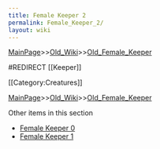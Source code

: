 ```yaml
---
title: Female Keeper 2
permalink: Female_Keeper_2/
layout: wiki
---
```


[MainPage](/keeperrl_wiki/ "wikilink")>>[Old_Wiki](/keeperrl_wiki/Old_Wiki "wikilink")>>[Old_Female_Keeper](/keeperrl_wiki/Old_Female_Keeper "wikilink")

#REDIRECT [[Keeper]]

[[Category:Creatures]]

[MainPage](/keeperrl_wiki/ "wikilink")>>[Old_Wiki](/keeperrl_wiki/Old_Wiki "wikilink")>>[Old_Female_Keeper](/keeperrl_wiki/Old_Female_Keeper "wikilink")

Other items in this section
-    [Female Keeper 0](/keeperrl_wiki/Female_Keeper_0 "wikilink")
-    [Female Keeper 1](/keeperrl_wiki/Female_Keeper_1 "wikilink")
